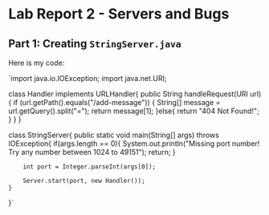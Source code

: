 # Lab Report 2 - Servers and Bugs

## Part 1: Creating `StringServer.java`

Here is my code:

`import java.io.IOException;
import java.net.URI;

class Handler implements URLHandler{
    public String handleRequest(URI url) {
        if (url.getPath().equals("/add-message")) {
            String[] message = url.getQuery().split("=");
            return message[1];
        }else{
            return "404 Not Found!";
        }
    }
}


class StringServer{
    public static void main(String[] args) throws IOException{
        if(args.length == 0){
            System.out.println("Missing port number! Try any number between 1024 to 49151");
            return;
        }

        int port = Integer.parseInt(args[0]);

        Server.start(port, new Handler());
    }
}`
